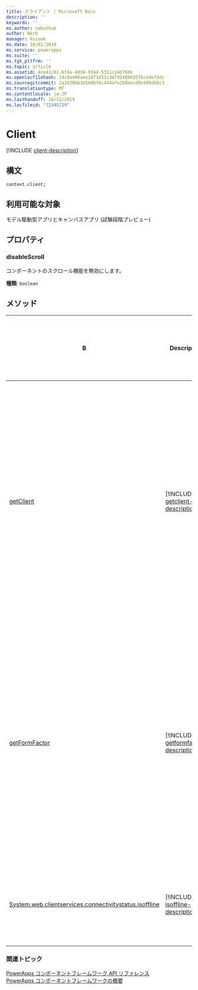 ```yaml
---
title: クライアント | Microsoft Docs
description: ''
keywords: ''
ms.author: nabuthuk
author: Nkrb
manager: kvivek
ms.date: 10/01/2019
ms.service: powerapps
ms.suite: ''
ms.tgt_pltfrm: ''
ms.topic: article
ms.assetid: 4ce41c82-bf4a-4d34-9344-5311c24d76de
ms.openlocfilehash: 14c9a408aee2d71d31cdd795489655f6cedef3dc
ms.sourcegitcommit: 2a3430bb1b56dbf6c444afe2b8eecd0e499db0c3
ms.translationtype: MT
ms.contentlocale: ja-JP
ms.lasthandoff: 10/12/2019
ms.locfileid: "72345729"
---
```

# <a name="client"></a>Client

[!INCLUDE [client-description](includes/client-description.md)]

## <a name="syntax"></a>構文

`context.client;`

## <a name="available-for"></a>利用可能な対象 

モデル駆動型アプリとキャンバスアプリ (試験段階プレビュー)

## <a name="properties"></a>プロパティ

### <a name="disablescroll"></a>disableScroll

コンポーネントのスクロール機能を無効にします。

**種類**: `boolean`

## <a name="methods"></a>メソッド

|B | Description |利用可能な対象|
| ------------- |-------------|------|
|[getClient](client/getclient.md)|[!INCLUDE [getclient-description](client/includes/getclient-description.md)]|モデル駆動型アプリとキャンバスアプリ (試験段階プレビュー)|
|[getFormFactor](client/getformfactor.md)|[!INCLUDE [getformfactor-description](client/includes/getformfactor-description.md)]|モデル駆動型アプリとキャンバスアプリ (試験段階プレビュー)|
|[System.web.clientservices.connectivitystatus.isoffline](client/isoffline.md)|[!INCLUDE [isoffline-description](client/includes/isoffline-description.md)]|モデル駆動型アプリ|

### <a name="related-topics"></a>関連トピック

[PowerApps コンポーネントフレームワーク API リファレンス](../reference/index.md)<br/>
[PowerApps コンポーネントフレームワークの概要](../overview.md)